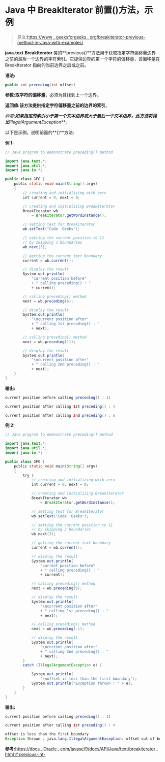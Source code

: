 # Java 中 BreakIterator 前置()方法，示例

> 原文:[https://www . geeksforgeeks . org/breakiterator-previous-method-in-Java-with-examples/](https://www.geeksforgeeks.org/breakiterator-preceding-method-in-java-with-examples/)

**java.text.BreakIterator** 类的**previous()**方法用于获取指定字符偏移量边界之前的最后一个边界的字符索引。它提供边界的第一个字符的偏移量，该偏移量在 BreakIterator 指向的当前边界之后或之前。

**语法:**

```java
public int preceding(int offset)
```

**参数:**取字符的**偏移量**，必须为其找到上一个边界。

**返回值:**该方法提供指定字符偏移量之前的边界的**索引**。

**异常:**如果指定的索引小于第一个文本边界或大于最后一个文本边界，此方法将抛出***IllegalArgumentException***。

以下是示例，说明前面的**()**方法:

**例 1:**

```java
// Java program to demonstrate preceding() method

import java.text.*;
import java.util.*;
import java.io.*;

public class GFG {
    public static void main(String[] argv)
    {
        // creating and initializing with zero
        int current = 0, next = 0;

        // creating and initializing BreakIterator
        BreakIterator wb
            = BreakIterator.getWordInstance();

        // setting text for BreakIterator
        wb.setText("Code  Geeks");

        // setting the current position to 11
        // by skipping 3 boundaries
        wb.next(3);

        // getting the current text boundary
        current = wb.current();

        // display the result
        System.out.println(
            "current position before"
            + " calling preceding() : "
            + current);

        // calling preceding() method
        next = wb.preceding(6);

        // display the result
        System.out.println(
            "\ncurrent position after"
            + " calling 1st preceding() : "
            + next);

        // calling preceding() method
        next = wb.preceding(11);

        // display the result
        System.out.println(
            "\ncurrent position after"
            + " calling 2nd preceding() : "
            + next);
    }
}
```

**输出:**

```java
current position before calling preceding() : 11

current position after calling 1st preceding() : 4

current position after calling 2nd preceding() : 6

```

**例 2:**

```java
// Java program to demonstrate preceding() method

import java.text.*;
import java.util.*;
import java.io.*;

public class GFG {
    public static void main(String[] argv)
    {
        try {
            // creating and initializing with zero
            int current = 0, next = 0;

            // creating and initializing BreakIterator
            BreakIterator wb
                = BreakIterator.getWordInstance();

            // setting text for BreakIterator
            wb.setText("Code  Geeks");

            // setting the current position to 11
            // by skipping 3 boundaries
            wb.next(3);

            // getting the current text boundary
            current = wb.current();

            // display the result
            System.out.println(
                "current position before"
                + " calling preceding() : "
                + current);

            // calling preceding() method
            next = wb.preceding(6);

            // display the result
            System.out.println(
                "\ncurrent position after"
                + " calling 1st preceding() : "
                + next);

            // calling preceding() method
            next = wb.preceding(-1);

            // display the result
            System.out.println(
                "\ncurrent position after"
                + " calling 2nd preceding() : "
                + next);
        }
        catch (IllegalArgumentException e) {

            System.out.println(
                "\noffset is less than the first boundary");
            System.out.println("Exception thrown : " + e);
        }
    }
}
```

**输出:**

```java
current position before calling preceding() : 11

current position after calling 1st preceding() : 4

offset is less than the first boundary
Exception thrown : java.lang.IllegalArgumentException: offset out of bounds

```

**参考:**[https://docs . Oracle . com/javase/9/docs/API/Java/text/breakiterator . html # previous-int-](https://docs.oracle.com/javase/9/docs/api/java/text/BreakIterator.html#preceding-int-)